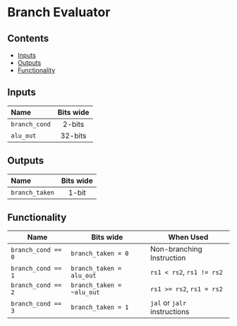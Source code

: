 # Branch Evaluator #


## Contents
* [Inputs](#inputs)
* [Outputs](#outputs)
* [Functionality](#functionality)

## Inputs
|Name|Bits wide|
|:---|:---:|
|```branch_cond```|2-bits|
|```alu_out```|32-bits|

## Outputs
|Name|Bits wide|
|:---|:---:|
|```branch_taken```|1-bit|

## Functionality
  |Name|Bits wide|When Used|
  |---|---|---|
  |```branch_cond == 0```|```branch_taken = 0```| Non-branching Instruction|
  |```branch_cond == 1```|```branch_taken = alu_out```| ```rs1 < rs2```, ```rs1 != rs2```|
  |```branch_cond == 2```|```branch_taken = ~alu_out```| ```rs1 >= rs2```, ```rs1 = rs2```|
  |```branch_cond == 3```|```branch_taken = 1```| ```jal``` or ```jalr``` instructions|
